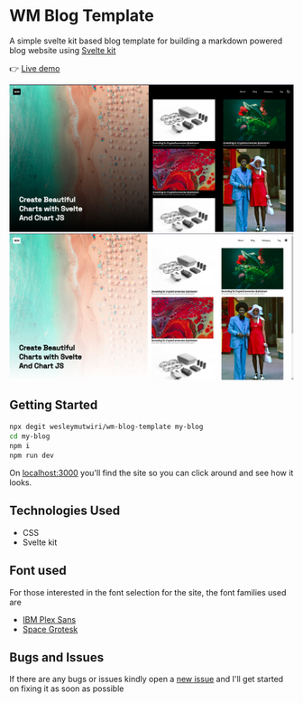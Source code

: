 # WM Blog Template

A simple svelte kit based blog template for building a markdown powered blog website using [Svelte kit](https://kit.svelte.dev/)

:point_right: [Live demo](https://wm-blogtemplate.netlify.app)

![Dark Theme Design](/demo-images/dark-theme.png?raw=true 'Dark Theme')
![Light Theme Design](/demo-images/light-theme.png?raw=true 'Light Theme')

## Getting Started

```bash
npx degit wesleymutwiri/wm-blog-template my-blog
cd my-blog
npm i
npm run dev
```

On [localhost:3000](http://localhost:3000) you'll find the site so you can click around and see how it looks.

## Technologies Used

- CSS
- Svelte kit

## Font used

For those interested in the font selection for the site, the font families used are

- [IBM Plex Sans](https://fonts.google.com/specimen/IBM+Plex+Sans)
- [Space Grotesk](https://fonts.google.com/specimen/Space+Grotesk)

## Bugs and Issues

If there are any bugs or issues kindly open a [new issue](https://github.com/wesleymutwiri/wm-blog-template/issues/new) and I'll get started on fixing it as soon as possible

